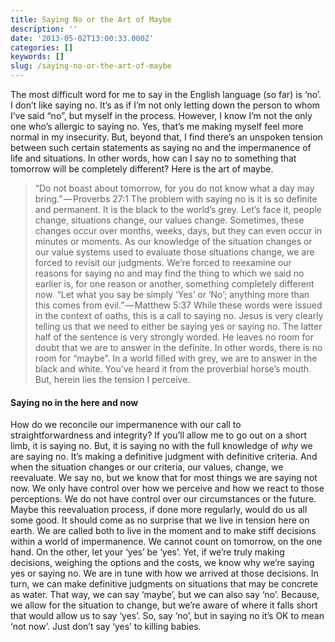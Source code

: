 ```yaml
---
title: Saying No or the Art of Maybe
description: ''
date: '2013-05-02T13:00:33.000Z'
categories: []
keywords: []
slug: /saying-no-or-the-art-of-maybe
---
```

The most difficult word for me to say in the English language (so far) is ‘no’. I don’t like saying no. It’s as if I’m not only letting down the person to whom I’ve said “no”, but myself in the process. However, I know I’m not the only one who’s allergic to saying no. Yes, that’s me making myself feel more normal in my insecurity. But, beyond that, I find there’s an unspoken tension between such certain statements as saying no and the impermanence of life and situations. In other words, how can I say no to something that tomorrow will be completely different? Here is the art of maybe.
> “Do not boast about tomorrow, for you do not know what a day may bring.” — Proverbs 27:1
The problem with saying no is it is so definite and permanent. It is the black to the world’s grey. Let’s face it, people change, situations change, our values change. Sometimes, these changes occur over months, weeks, days, but they can even occur in minutes or moments. As our knowledge of the situation changes or our value systems used to evaluate those situations change, we are forced to revisit our judgments. We’re forced to reexamine our reasons for saying no and may find the thing to which we said no earlier is, for one reason or another, something completely different now.
> “Let what you say be simply ‘Yes’ or ‘No’; anything more than this comes from evil.” — Matthew 5:37
While these words were issued in the context of oaths, this is a call to saying no. Jesus is very clearly telling us that we need to either be saying yes or saying no. The latter half of the sentence is very strongly worded. He leaves no room for doubt that we are to answer in the definite. In other words, there is no room for “maybe”. In a world filled with grey, we are to answer in the black and white. You’ve heard it from the proverbial horse’s mouth. But, herein lies the tension I perceive.
#### Saying no in the here and now
How do we reconcile our impermanence with our call to straightforwardness and integrity? If you’ll allow me to go out on a short limb, it is saying no. But, it is saying no with the full knowledge of _why_ we are saying no. It’s making a definitive judgment with definitive criteria. And when the situation changes or our criteria, our values, change, we reevaluate. We say no, but we know that for most things we are saying not now. We only have control over how we perceive and how we react to those perceptions. We do not have control over our circumstances or the future. Maybe this reevaluation process, if done more regularly, would do us all some good.
It should come as no surprise that we live in tension here on earth. We are called both to live in the moment and to make stiff decisions within a world of impermanence. We cannot count on tomorrow, on the one hand. On the other, let your ‘yes’ be ‘yes’. Yet, if we’re truly making decisions, weighing the options and the costs, we know why we’re saying yes or saying no. We are in tune with how we arrived at those decisions. In turn, we can make definitive judgments on situations that may be concrete as water. That way, we can say ‘maybe’, but we can also say ‘no’. Because, we allow for the situation to change, but we’re aware of where it falls short that would allow us to say ‘yes’. So, say ‘no’, but in saying no it’s OK to mean ‘not now’. Just don’t say ‘yes’ to killing babies.
